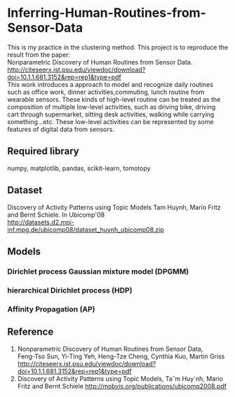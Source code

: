 # Inferring-Human-Routines-from-Sensor-Data
This is my practice in the clustering method. 
This project is to reproduce the result from the paper:  
Nonparametric Discovery of Human Routines from Sensor Data.  
http://citeseerx.ist.psu.edu/viewdoc/download?doi=10.1.1.681.3152&rep=rep1&type=pdf  
This work introduces a approach to model and recognize daily routines such as office work, dinner activities,commuting, lunch routine from wearable sensors. These kinds of high-level routine can be treated as the composition of multiple low-level activities, such as driving bike, driving cart through supermarket, sitting  desk activities, walking while carrying something...etc. These low-level activities can be represented by some features of digital data from sensors.

## Required library  
numpy, matplotlib, pandas, scikit-learn, tomotopy  

## Dataset  
Discovery of Activity Patterns using Topic Models Tam Huynh, Mario Fritz and Bernt Schiele. In Ubicomp'08  
http://datasets.d2.mpi-inf.mpg.de/ubicomp08/dataset_huynh_ubicomp08.zip  

## Models
### Dirichlet process Gaussian mixture model (DPGMM)
### hierarchical Dirichlet process (HDP)
### Affinity Propagation (AP)

## Reference
1. Nonparametric Discovery of Human Routines from Sensor Data,  
Feng-Tso Sun, Yi-Ting Yeh, Heng-Tze Cheng, Cynthia Kuo, Martin Griss  
http://citeseerx.ist.psu.edu/viewdoc/download?doi=10.1.1.681.3152&rep=rep1&type=pdf  
2. Discovery of Activity Patterns using Topic Models,
Taˆm Huy`nh, Mario Fritz and Bernt Schiele
http://mobvis.org/publications/ubicomp2008.pdf  
